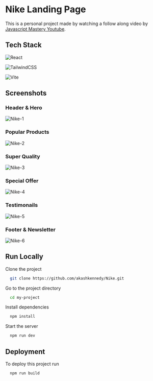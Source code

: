 
# Nike Landing Page 

This is a personal project made by watching a follow along video by [Javascript Mastery Youtube](https://youtu.be/tS7upsfuxmo?si=doPj9H5oBn6EITyl).



## Tech Stack
![React](https://img.shields.io/badge/react-%2320232a.svg?style=for-the-badge&logo=react&logoColor=%2361DAFB) 

![TailwindCSS](https://img.shields.io/badge/tailwindcss-%2338B2AC.svg?style=for-the-badge&logo=tailwind-css&logoColor=white)

![Vite](https://img.shields.io/badge/vite-%23646CFF.svg?style=for-the-badge&logo=vite&logoColor=white)



## Screenshots

### Header & Hero
![Nike-1](https://github.com/akashkennedy/Nike/assets/116005413/ac13d6f3-0de2-4895-aeac-4c8efb230af6)

### Popular Products
![Nike-2](https://github.com/akashkennedy/Nike/assets/116005413/05320976-536a-4856-ac47-0164c1baeacb)


### Super Quality
![Nike-3](https://github.com/akashkennedy/Nike/assets/116005413/ceec804f-88cc-47c8-ba56-063d33bc14ba)


### Special Offer
![Nike-4](https://github.com/akashkennedy/Nike/assets/116005413/32a546a5-cf0d-43c0-b4a4-929d3e7b06d2)


### Testimonails
![Nike-5](https://github.com/akashkennedy/Nike/assets/116005413/7b83e8d8-7d8d-41eb-9521-bcb3286f522d)


### Footer & Newsletter
![Nike-6](https://github.com/akashkennedy/Nike/assets/116005413/09778337-9e92-4f48-8bdc-f595278aa940)


## Run Locally

Clone the project

```bash
  git clone https://github.com/akashkennedy/Nike.git
```

Go to the project directory

```bash
  cd my-project
```

Install dependencies

```bash
  npm install
```

Start the server

```bash
  npm run dev
```


## Deployment

To deploy this project run

```bash
  npm run build
```







